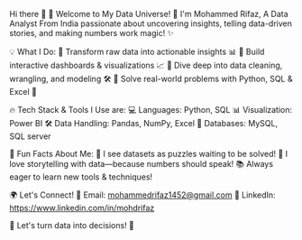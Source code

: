 Hi there 👋
🚀 Welcome to My Data Universe! 🌌
I'm Mohammed Rifaz, A Data Analyst From India passionate about uncovering insights, telling data-driven stories, and making numbers work magic! ✨

💡 What I Do:
🔹 Transform raw data into actionable insights 📊
🔹 Build interactive dashboards & visualizations 📈
🔹 Dive deep into data cleaning, wrangling, and modeling 🛠️
🔹 Solve real-world problems with Python, SQL & Excel 🧩

🔥 Tech Stack & Tools I Use are:
💻 Languages: Python, SQL
📊 Visualization: Power BI
🛠️ Data Handling: Pandas, NumPy, Excel
📂 Databases: MySQL, SQL server

🌟 Fun Facts About Me:
🚀 I see datasets as puzzles waiting to be solved!
📖 I love storytelling with data—because numbers should speak!
📚 Always eager to learn new tools & techniques!


🌍 Let's Connect!
📩 Email: mohammedrifaz1452@gmail.com 🔗 LinkedIn: https://www.linkedin.com/in/mohdrifaz

🚀 Let's turn data into decisions! 🎯
